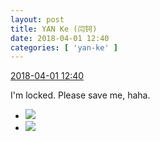```yaml
---
layout: post
title: YAN Ke (闫钶)
date: 2018-04-01 12:40
categories: [ 'yan-ke' ]
---
```


<div class="weibo-info">
  <a href="https://weibo.com/6505423304/Ga3HNobRq">2018-04-01 12:40</a>
</div>

I'm locked. Please save me, haha.

<!-- more -->

<ul class="weibo-pic-list-1">
  <li class="weibo-pic">
    <a href="http://wx2.sinaimg.cn/mw690/0076g5Mkgy1fpx1ykk4vvj30rs15owmk.jpg"><img src="http://wx2.sinaimg.cn/thumb150/0076g5Mkgy1fpx1ykk4vvj30rs15owmk.jpg"/></a>
  </li>
  <li class="weibo-pic">
    <a href="http://wx4.sinaimg.cn/mw690/0076g5Mkgy1fpx1yohqnzj30qj15o46x.jpg"><img src="http://wx4.sinaimg.cn/thumb150/0076g5Mkgy1fpx1yohqnzj30qj15o46x.jpg"/></a>
  </li>
</ul>
